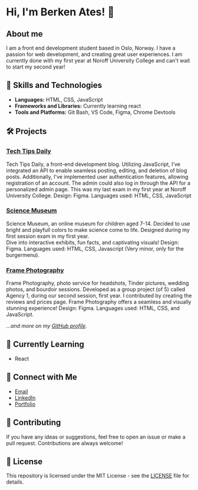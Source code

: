 # Hi, I'm Berken Ates! 👋

## About me

I am a front end development student based in Oslo, Norway. I have a passion for web development, and creating great user experiences. I am currently done with my first year at Noroff University College and can't wait to start my second year! 

## 🚀 Skills and Technologies

- **Languages:** 
  HTML, CSS, JavaScript
- **Frameworks and Libraries:**
   Currently learning react
- **Tools and Platforms:**
   Git Bash, VS Code, Figma, Chrome Devtools

## 🛠️ Projects

### [Tech Tips Daily](https://github.com/BerkenA/FED1-Exam-HTML-CSS-JS-Berken)
Tech Tips Daily, a front-end development blog.
Utilizing JavaScript, I’ve integrated an API to enable seamless posting, editing, and deletion of blog posts.
Additionally, I've implemented user authentication features, allowing registration of an account.
The admin could also log in through the API for a personalized admin page.
This was my last exam in my first year at Noroff University College.
Design: Figma.
Languages used: HTML, CSS, JavaScript

### [Science Museum](https://github.com/BerkenA/my-final-exam-design-html-css)
Science Museum, an online museum for children aged 7-14.
Decided to use bright and playfull colors to make science come to life.
Designed during my first session exam in my first year.  
Dive into interactive exhibits, fun facts, and captivating visuals!
Design: Figma.
Languages used: HTML, CSS, Javascript (Very minor, only for the burgermenu).

### [Frame Photography](https://github.com/BerkenA/Agency1-frame)
Frame Photography, photo service for headshots, Tinder pictures, wedding photos, and bourdoir sessions.
Developed as a group project (of 5) called Agency 1, during our second session, first year.
I contributed by creating the reviews and prices page.
Frame Photography offers a seamless and visually stunning experience!
Design: Figma.
Languages used: HTML, CSS, and JavaScript.

*...and more on my [GitHub profile](https://github.com/BerkenA?tab=repositories).*

## 🌱 Currently Learning

- React


## 💬 Connect with Me

- [Email](berken_93@hotmail.com)
- [LinkedIn](https://no.linkedin.com/in/berken-ates-0a9281171)
- [Portfolio](https://my-portfolio-orcin-delta-30.vercel.app/)

## 🤝 Contributing

If you have any ideas or suggestions, feel free to open an issue or make a pull request. Contributions are always welcome!

## 📄 License

This repository is licensed under the MIT License - see the [LICENSE](LICENSE) file for details.
